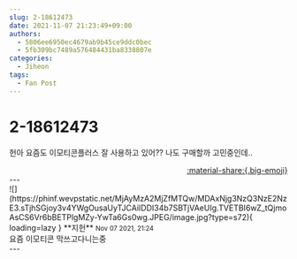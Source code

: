 ```yaml
---
slug: 2-18612473
date: 2021-11-07 21:23:49+09:00
authors:
  - 5806ee6950ec4679ab9b45ce9ddc0bec
  - 5fb309bc7489a576484431ba8338807e
categories:
  - Jiheon
tags:
  - Fan Post
---
```


# 2-18612473

<div class="post-container" markdown="1">
<div class="content-container md-sidebar__scrollwrap" markdown="1">

헌아 요즘도 이모티콘플러스 잘 사용하고 있어?? 나도 구매할까 고민중인데..

</div>
</div>

<div style="text-align: right;" markdown="1">
<a href="https://weverse.io/fromis9/fanpost/2-18612473" style="text-align: right;">:material-share:{.big-emoji}</a>
</div>
---

<div class="comments-container md-sidebar__scrollwrap" markdown="1">
<div class="comment" markdown="1">
<div class='id-container' markdown="1">
![](https://phinf.wevpstatic.net/MjAyMzA2MjZfMTQw/MDAxNjg3NzQ3NzE2NzE3.sTjhSGjoy3v4YWgOusaUyTJCAiIDDI34b7SBTjVAeUIg.TVETBI6wZ_tQjmoAsCS6Vr6bBETPlgMZy-YwTa6Gs0wg.JPEG/image.jpg?type=s72){ loading=lazy }
**<span class="artist">지헌</span>** <small>Nov 07 2021, 21:24</small><br>
</div>
<div class='comment-body' markdown="1">
요즘 이모티콘 막쓰고다니는중
</div>
</div>
</div>
---
